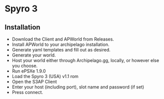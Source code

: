 # Spyro 3

## Installation
- Download the Client and APWorld from Releases.
- Install APWorld to your archipelago installation.
- Generate yaml templates and fill out as desired.
- Generate your world.
- Host your world either through Archipelago.gg, locally, or however else you choose.
- Run ePSXe 1.9.0
- Load the Spyro 3 (USA) v1.1 rom
- Open the S3AP Client
- Enter your host (including port), slot name and password (if set)
- Press connect.
